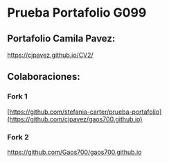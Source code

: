 # Prueba Portafolio G099

## Portafolio Camila Pavez:
https://cjpavez.github.io/CV2/

## Colaboraciones:
### Fork 1
[https://github.com/stefania-carter/prueba-portafolio](https://github.com/cjpavez/gaos700.github.io)

### Fork 2
https://github.com/Gaos700/gaos700.github.io
